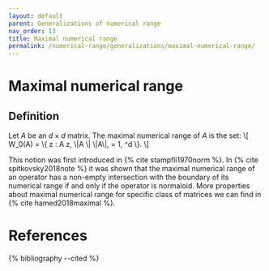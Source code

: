 ```yaml
---
layout: default
parent: Generalizations of numerical range
nav_order: 13
title: Maximal numerical range
permalink: /numerical-range/generalizations/maximal-numerical-range/
---
```

# Maximal numerical range

## Definition

Let $A$ be an $d \times d$ matrix. The maximal numerical range of $A$ is
the set: \\\[ W\_0(A) = \\{ z : A z, \\|A \\| \\|A\\|,  = 1,  ^d \\}.
\\\]

This notion was first introduced in {% cite stampfli1970norm %}. In
{% cite spitkovsky2018note %} it was shown that the maximal numerical
range of an operator has a non-empty intersection with the boundary of
its numerical range if and only if the operator is normaloid. More
properties about maximal numerical range for specific class of matrices
we can find in {% cite hamed2018maximal %}.

# References

{% bibliography --cited %}
